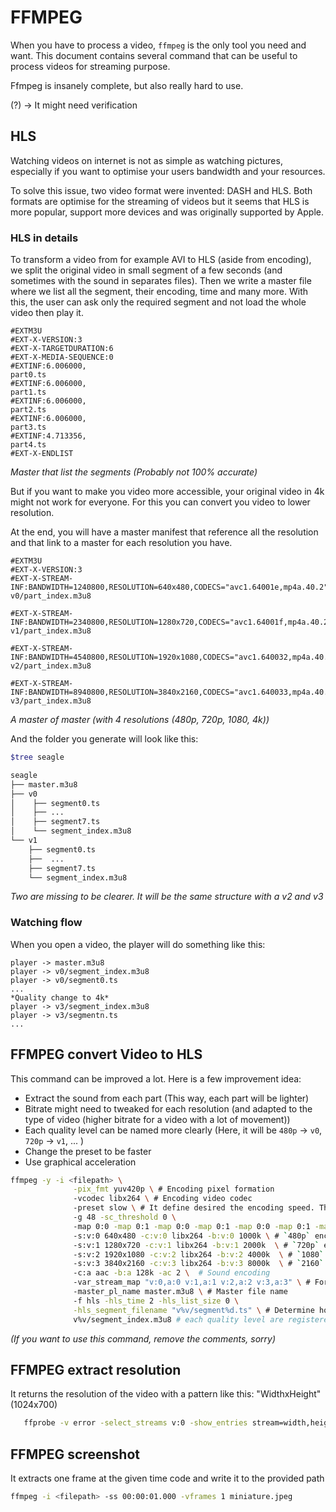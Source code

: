 # FFMPEG

When you have to process a video, `ffmpeg` is the only tool you need and want.
This document contains several command that can be useful to process videos for streaming purpose.

Ffmpeg is insanely complete, but also really hard to use.

(?) -> It might need verification

## HLS

Watching videos on internet is not as simple as watching pictures, especially if you want to optimise your users bandwidth and your resources.

To solve this issue, two video format were invented: DASH and HLS. Both formats are optimise for the streaming of videos but it seems that HLS is more popular, support more devices and was originally supported by Apple.

### HLS in details

To transform a video from for example AVI to HLS (aside from encoding), we split the original video in small segment of a few seconds (and sometimes with the sound in separates files). 
Then we write a master file where we list all the segment, their encoding, time and many more. With this, the user can ask only the required segment and not load the whole video then play it.

```text
#EXTM3U
#EXT-X-VERSION:3
#EXT-X-TARGETDURATION:6
#EXT-X-MEDIA-SEQUENCE:0
#EXTINF:6.006000,
part0.ts
#EXTINF:6.006000,
part1.ts
#EXTINF:6.006000,
part2.ts
#EXTINF:6.006000,
part3.ts
#EXTINF:4.713356,
part4.ts
#EXT-X-ENDLIST
```
*Master that list the segments (Probably not 100% accurate)*

But if you want to make you video more accessible, your original video in 4k might not work for everyone. 
For this you can convert you video to lower resolution.

At the end, you will have a master manifest that reference all the resolution and that link to a master for each resolution you have.

```text
#EXTM3U
#EXT-X-VERSION:3
#EXT-X-STREAM-INF:BANDWIDTH=1240800,RESOLUTION=640x480,CODECS="avc1.64001e,mp4a.40.2"
v0/part_index.m3u8

#EXT-X-STREAM-INF:BANDWIDTH=2340800,RESOLUTION=1280x720,CODECS="avc1.64001f,mp4a.40.2"
v1/part_index.m3u8

#EXT-X-STREAM-INF:BANDWIDTH=4540800,RESOLUTION=1920x1080,CODECS="avc1.640032,mp4a.40.2"
v2/part_index.m3u8

#EXT-X-STREAM-INF:BANDWIDTH=8940800,RESOLUTION=3840x2160,CODECS="avc1.640033,mp4a.40.2"
v3/part_index.m3u8
```
*A master of master (with 4 resolutions (480p, 720p, 1080, 4k))*

And the folder you generate will look like this:

```bash
$tree seagle

seagle
├── master.m3u8
├── v0
│    ├── segment0.ts
│    ├── ...
│    ├── segment7.ts
│    └── segment_index.m3u8
└── v1
    ├── segment0.ts
    ├──  ...
    ├── segment7.ts
    └── segment_index.m3u8
```
*Two are missing to be clearer. It will be the same structure with a v2 and v3*

### Watching flow

When you open a video, the player will do something like this:
```text
player -> master.m3u8
player -> v0/segment_index.m3u8
player -> v0/segment0.ts
...
*Quality change to 4k*
player -> v3/segment_index.m3u8
player -> v3/segmentn.ts
...
```

## FFMPEG convert Video to HLS
This command can be improved a lot. Here is a few improvement idea:
* Extract the sound from each part (This way, each part will be lighter)
* Bitrate might need to tweaked for each resolution (and adapted to the type of video (higher bitrate for a video with a lot of movement))
* Each quality level can be named more clearly (Here, it will be `480p` -> `v0`, `720p` -> `v1`, ... )
* Change the preset to be faster
* Use graphical acceleration

```bash
ffmpeg -y -i <filepath> \
              -pix_fmt yuv420p \ # Encoding pixel formation
              -vcodec libx264 \ # Encoding video codec
              -preset slow \ # It define desired the encoding speed. The slower equals better quality
              -g 48 -sc_threshold 0 \ 
              -map 0:0 -map 0:1 -map 0:0 -map 0:1 -map 0:0 -map 0:1 -map 0:0 -map 0:1 \ # For each resolution, it maps the sound with it
              -s:v:0 640x480 -c:v:0 libx264 -b:v:0 1000k \ # `480p` encoded with `libx264` at a bitrate of `1000k`
              -s:v:1 1280x720 -c:v:1 libx264 -b:v:1 2000k  \ # `720p` encoded with `libx264` at a bitrate of `2000k`
              -s:v:2 1920x1080 -c:v:2 libx264 -b:v:2 4000k  \ # `1080` encoded with `libx264` at a bitrate of `4000k`
              -s:v:3 3840x2160 -c:v:3 libx264 -b:v:3 8000k  \ # `2160` encoded with `libx264` at a bitrate of `8000k`
              -c:a aac -b:a 128k -ac 2 \  # Sound encoding
              -var_stream_map "v:0,a:0 v:1,a:1 v:2,a:2 v:3,a:3" \ # For each resolution with add them to the master (?)
              -master_pl_name master.m3u8 \ # Master file name
              -f hls -hls_time 2 -hls_list_size 0 \
              -hls_segment_filename "v%v/segment%d.ts" \ # Determine how are save each segment, here resolution/part(count).ts
              v%v/segment_index.m3u8 # each quality level are registered in a sub master file
```
*(If you want to use this command, remove the comments, sorry)*

## FFMPEG extract resolution
It returns the resolution of the video with a pattern like this: "WidthxHeight" (1024x700)

```bash
   ffprobe -v error -select_streams v:0 -show_entries stream=width,height -of csv=s=x:p=0 <filepath>
```

## FFMPEG screenshot
It extracts one frame at the given time code and write it to the provided path

```bash
ffmpeg -i <filepath> -ss 00:00:01.000 -vframes 1 miniature.jpeg
```

